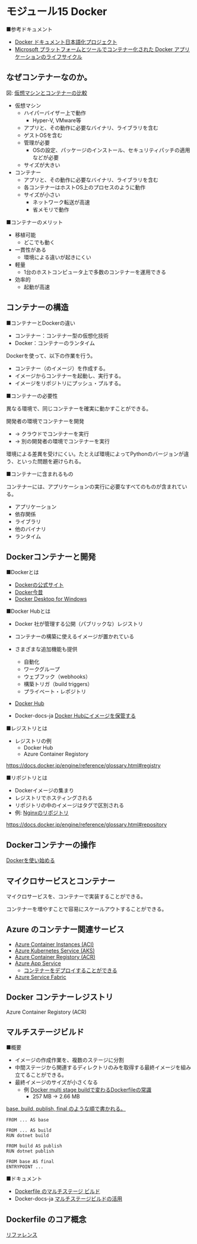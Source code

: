 # モジュール15 Docker

■参考ドキュメント

- [Docker ドキュメント日本語化プロジェクト](https://docs.docker.jp/)
- [Microsoft プラットフォームとツールでコンテナー化された Docker アプリケーションのライフサイクル](https://docs.microsoft.com/ja-jp/dotnet/architecture/containerized-lifecycle/)

## なぜコンテナーなのか。

図: [仮想マシンとコンテナーの比較](https://docs.docker.jp/v17.06/get-started/index.html#id6)

- 仮想マシン
  - ハイパーバイザー上で動作
    - Hyper-V, VMware等
  - アプリと、その動作に必要なバイナリ、ライブラリを含む
  - ゲストOSを含む
  - 管理が必要
    - OSの設定、パッケージのインストール、セキュリティパッチの適用などが必要
  - サイズが大きい
- コンテナー
  - アプリと、その動作に必要なバイナリ、ライブラリを含む
  - 各コンテナーはホストOS上のプロセスのように動作
  - サイズが小さい
    - ネットワーク転送が高速
    - 省メモリで動作

■コンテナーのメリット

- 移植可能
  - どこでも動く
- 一貫性がある
  - 環境による違いが起きにくい
- 軽量
  - 1台のホストコンピュータ上で多数のコンテナーを運用できる
- 効率的
  - 起動が高速

## コンテナーの構造

■コンテナーとDockerの違い

- コンテナー：コンテナー型の仮想化技術
- Docker：コンテナーのランタイム

Dockerを使って、以下の作業を行う。
- コンテナー（のイメージ）を作成する。
- イメージからコンテナーを起動し、実行する。
- イメージをリポジトリにプッシュ・プルする。

■コンテナーの必要性

異なる環境で、同じコンテナーを確実に動かすことができる。

開発者の環境でコンテナーを開発
- → クラウドでコンテナーを実行
- → 別の開発者の環境でコンテナーを実行

環境による差異を受けにくい。たとえば環境によってPythonのバージョンが違う、といった問題を避けられる。

■コンテナーに含まれるもの

コンテナーには、アプリケーションの実行に必要なすべてのものが含まれている。

- アプリケーション
- 依存関係
- ライブラリ
- 他のバイナリ
- ランタイム

## Dockerコンテナーと開発

■Dockerとは

- [Dockerの公式サイト](https://www.docker.com/)
- [Docker今昔](https://speakerdeck.com/inductor/docker-kubernetes-through-the-ages)
- [Docker Desktop for Windows](https://hub.docker.com/editions/community/docker-ce-desktop-windows/)

■Docker Hubとは

- Docker 社が管理する公開（パブリックな）レジストリ
- コンテナーの構築に使えるイメージが置かれている
- さまざまな追加機能も提供
  - 自動化
  - ワークグループ
  - ウェブフック（webhooks）
  - 構築トリガ（build triggers）
  - プライベート・レポジトリ

- [Docker Hub](https://hub.docker.com/)
- Docker-docs-ja [Docker Hubにイメージを保管する](https://docs.docker.jp/engine/userguide/dockerrepos.html)

■レジストリとは

- レジストリの例
  - Docker Hub
  - Azure Container Registory

https://docs.docker.jp/engine/reference/glossary.html#registry

■リポジトリとは

- Dockerイメージの集まり
- レジストリでホスティングされる
- リポジトリの中のイメージはタグで区別される
- 例: [Nginxのリポジトリ](https://hub.docker.com/_/nginx)

https://docs.docker.jp/engine/reference/glossary.html#repository


## Dockerコンテナーの操作

[Dockerを使い始める](http://docs.docker.jp/v17.06/get-started/get-started.html)


## マイクロサービスとコンテナー

マイクロサービスを、コンテナーで実装することができる。

コンテナーを増やすことで容易にスケールアウトすることができる。

## Azure のコンテナー関連サービス

- [Azure Container Instances (ACI)](https://azure.microsoft.com/ja-jp/services/container-instances/)
- [Azure Kubernetes Service (AKS)](https://azure.microsoft.com/ja-jp/services/kubernetes-service/)
- [Azure Container Registory (ACR)](https://azure.microsoft.com/ja-jp/services/container-registry/)
- [Azure App Service](https://azure.microsoft.com/ja-jp/services/app-service/)
  - [コンテナーをデプロイすることができる](https://azure.microsoft.com/ja-jp/services/app-service/containers/)
- [Azure Service Fabric](https://azure.microsoft.com/ja-jp/services/service-fabric/)

## Docker コンテナーレジストリ

Azure Container Registory (ACR)

## マルチステージビルド

■概要

- イメージの作成作業を、複数のステージに分割
- 中間ステージから関連するディレクトリのみを取得する最終イメージを組み立てることができる。
- 最終イメージのサイズが小さくなる
  - 例 [Docker multi stage buildで変わるDockerfileの常識](https://qiita.com/minamijoyo/items/711704e85b45ff5d6405)
    - 257 MB -> 2.66 MB

[base, build, publish, final のような順で書かれる。](https://docs.microsoft.com/ja-jp/visualstudio/containers/container-tools?view=vs-2019#dockerfile-overview)
```
FROM ... AS base

FROM ... AS build
RUN dotnet build

FROM build AS publish
RUN dotnet publish

FROM base AS final
ENTRYPOINT ...
```

■ドキュメント
- [Dockerfile のマルチステージ ビルド](https://docs.microsoft.com/ja-jp/dotnet/architecture/microservices/docker-application-development-process/docker-app-development-workflow#multi-stage-builds-in-dockerfile)
- Docker-docs-ja [マルチステージビルドの活用](https://docs.docker.jp/engine/userguide/eng-image/multistage-build.html#:~:text=%E3%83%9E%E3%83%AB%E3%83%81%E3%82%B9%E3%83%86%E3%83%BC%E3%82%B8%E3%83%93%E3%83%AB%E3%83%89%E3%81%AF%E3%80%81Docker,%E9%9D%9E%E5%B8%B8%E3%81%AB%E3%81%82%E3%82%8A%E3%81%8C%E3%81%9F%E3%81%84%E3%82%82%E3%81%AE%E3%81%A7%E3%81%99%E3%80%82)


## Dockerfile のコア概念

[リファレンス](http://docs.docker.jp/v17.06/engine/reference/builder.html)
